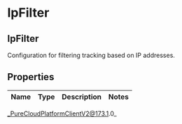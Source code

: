# IpFilter

## IpFilter
Configuration for filtering tracking based on IP addresses.

## Properties

|Name | Type | Description | Notes|
|------------ | ------------- | ------------- | -------------|



_PureCloudPlatformClientV2@173.1.0_
